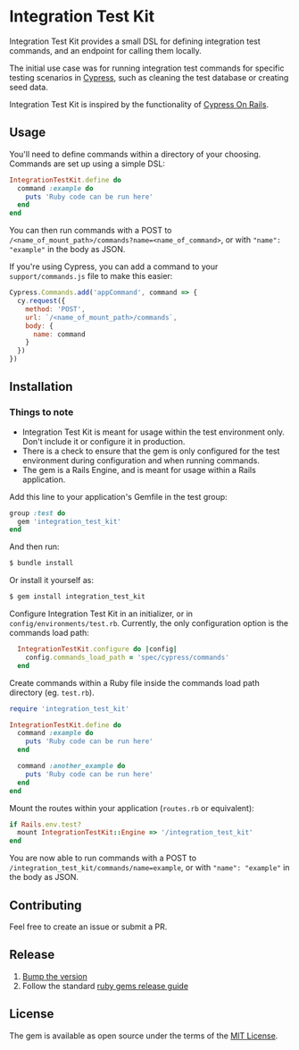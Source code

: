 # Integration Test Kit
Integration Test Kit provides a small DSL for defining integration test commands, and an endpoint for calling them locally.

The initial use case was for running integration test commands for specific testing scenarios in [Cypress](https://www.cypress.io), such as cleaning the test database or creating seed data.

Integration Test Kit is inspired by the functionality of [Cypress On Rails](https://github.com/shakacode/cypress-on-rails).

## Usage
You'll need to define commands within a directory of your choosing. Commands are set up using a simple DSL:
```ruby
IntegrationTestKit.define do
  command :example do
    puts 'Ruby code can be run here'
  end
end
```

You can then run commands with a POST to `/<name_of_mount_path>/commands?name=<name_of_command>`, or with `"name": "example"` in the body as JSON.

If you're using Cypress, you can add a command to your `support/commands.js` file to make this easier:
```js
Cypress.Commands.add('appCommand', command => {
  cy.request({
    method: 'POST',
    url: `/<name_of_mount_path>/commands`,
    body: {
      name: command
    }
  })
})
```

## Installation
### Things to note
* Integration Test Kit is meant for usage within the test environment only. Don't include it or configure it in production.
* There is a check to ensure that the gem is only configured for the test environment during configuration and when running commands.
* The gem is a Rails Engine, and is meant for usage within a Rails application.

Add this line to your application's Gemfile in the test group:

```ruby
group :test do
  gem 'integration_test_kit'
end
```

And then run:
```bash
$ bundle install
```

Or install it yourself as:
```bash
$ gem install integration_test_kit
```

Configure Integration Test Kit in an initializer, or in `config/environments/test.rb`. Currently, the only configuration option is the commands load path:
```ruby
  IntegrationTestKit.configure do |config|
    config.commands_load_path = 'spec/cypress/commands'
  end
```

Create commands within a Ruby file inside the commands load path directory (eg. `test.rb`).

```ruby
require 'integration_test_kit'

IntegrationTestKit.define do
  command :example do
    puts 'Ruby code can be run here'
  end

  command :another_example do
    puts 'Ruby code can be run here'
  end
end
```

Mount the routes within your application (`routes.rb` or equivalent):
```ruby
if Rails.env.test?
  mount IntegrationTestKit::Engine => '/integration_test_kit'
end
```

You are now able to run commands with a POST to `/integration_test_kit/commands/name=example`, or with `"name": "example"` in the body as JSON.

## Contributing
Feel free to create an issue or submit a PR.

## Release

1. [Bump the version](https://semver.org/)
2. Follow the standard [ruby gems release guide](https://bundler.io/v2.0/guides/creating_gem.html#releasing-the-gem)

## License
The gem is available as open source under the terms of the [MIT License](http://opensource.org/licenses/MIT).
